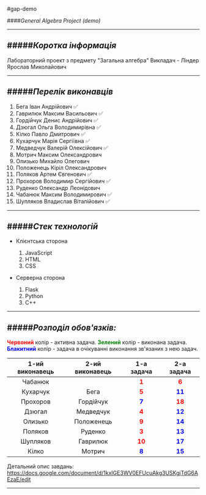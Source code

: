 <style type="text/css">
  span {
    font-weight: bolder;
  }
  .red {
    color: red;
  }
  .green {
    color: green; 
  }
  .blue {
    color: blue;
  }
</style>

#gap-demo

####*General Algebra Project (demo)*

---
#####*Коротка інформація*
---

Лабораторний проект з предмету "Загальна алгебра" 
Викладач - Ліндер Ярослав Миколайович

---
#####*Перелік виконавців*
---

 1. Бега Іван Андрійович            ✅
 2. Гаврилюк Максим Васильович	    ✅
 3. Гордійчук Денис Андрійович	    ✅
 4. Дзюгал Ольга Володимирівна	    ✅
 5. Кілко Павло Дмитрович	          ✅
 6. Кухарчук Марія Сергіївна        ✅
 7. Медведчук Валерій Олексійович	  ✅
 8. Мотрич Максим Олександрович	    
 9. Олизько Михайло Олегович	    
 10. Положенець Кіріл Олександрович	
 11. Поляков Артем Євгенович        ✅
 12. Прохоров Володимир Сергійович	✅
 13. Руденко Олександр Леонідович	
 14. Чабанюк Максим Володимирович	  ✅
 15. Шупляков Владислав Віталійович	✅

---
#####*Стек технологій*
---

- Клієнтська сторона
   1. JavaScript 
   2. HTML
   3. CSS

- Серверна сторона
  1. Flask
  2. Python
  3. C++

---
#####*Розподіл обов'язків:*
---

<span class="red">Червоний</span> колір - активна задача.
<span class="green">Зелений</span> колір - виконана задача.
<span class="blue">Блакитний</span> колір - задача в очікуванні виконання зв'язаних з нею задач.

|1-ий виконавець|2-ий виконавець|1-а задача                  |2-а задача                  |
|:-------------:|:-------------:|:--------------------------:|:--------------------------:|
|Чабанюк        |               |<span class="red">1</span>  |<span class="red">6</span>  |
|Кухарчук       |Бега           |<span class="red">5</span>  |<span class="blue">11</span>|
|Прохоров       |Гордійчук      |<span class="blue">7</span> |<span class="red">18</span> |
|Дзюгал         |Медведчук      |<span class="red">4</span>  |<span class="blue">12</span>|
|Олизько        |Положенець     |<span class="red">9</span>  |<span class="blue">14</span>|
|Поляков        |Руденко        |<span class="red">3</span>  |<span class="blue">13</span>|
|Шупляков       |Гаврилюк       |<span class="red">10</span> |<span class="blue">17</span>|
|Кілко          |Мотрич         |<span class="blue">8</span> |<span class="blue">15</span>|

Детальний опис завдань: https://docs.google.com/document/d/1kxIGE3WV0EFUcuAkg3USKgjTdG6AEzaE/edit

---
 